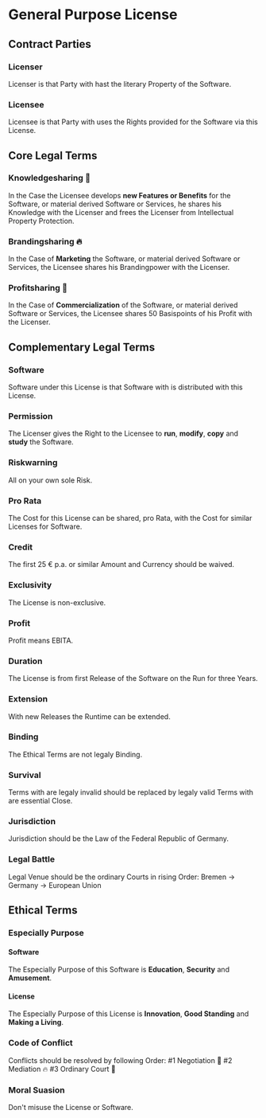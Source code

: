 # General Purpose License

## Contract Parties

### Licenser
Licenser is that Party with hast the literary Property of the Software.

### Licensee
Licensee is that Party with uses the Rights provided for the Software via this License.

## Core Legal Terms

### Knowledgesharing 🌊 
In the Case the Licensee develops **new Features or Benefits** for the Software, or material derived Software or Services, he shares his Knowledge with the Licenser and frees the Licenser from Intellectual Property Protection.

### Brandingsharing 🔥 
In the Case of **Marketing** the Software, or material derived Software or Services, the Licensee shares his Brandingpower with the Licenser.

### Profitsharing 🌳  
In the Case of **Commercialization** of the Software, or material derived Software or Services, the Licensee shares 50 Basispoints of his Profit with the Licenser.

## Complementary Legal Terms

### Software
Software under this License is that Software with is distributed with this License.

### Permission
The Licenser gives the Right to the Licensee to **run**, **modify**, **copy** and **study** the Software.

### Riskwarning  
All on your own sole Risk.

### Pro Rata
The Cost for this License can be shared, pro Rata, with the Cost for similar Licenses for Software.

### Credit
The first 25 € p.a. or similar Amount and Currency should be waived.

### Exclusivity  
The License is non-exclusive.

### Profit
Profit means EBITA.

### Duration 
The License is from first Release of the Software on the Run for three Years.

### Extension  
With new Releases the Runtime can be extended.

### Binding  
The Ethical Terms are not legaly Binding.

### Survival 
Terms with are legaly invalid should be replaced by legaly valid Terms with are essential Close.

### Jurisdiction
Jurisdiction should be the Law of the Federal Republic of Germany.

### Legal Battle
Legal Venue should be the ordinary Courts in rising Order: Bremen -> Germany -> European Union

## Ethical Terms

### Especially Purpose
#### Software
The Especially Purpose of this Software is **Education**, **Security** and **Amusement**.
#### License
The Especially Purpose of this License is **Innovation**, **Good Standing** and **Making a Living**.

### Code of Conflict
Conflicts should be resolved by following Order:
#1 Negotiation 🌊
#2 Mediation 🔥
#3 Ordinary Court 🌳

### Moral Suasion  
Don't misuse the License or Software.
